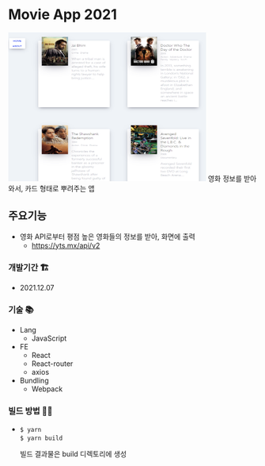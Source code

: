 # Movie App 2021
<img src='%EC%9D%B4%EB%AF%B8%EC%A7%80%20042.png' width="400px" height="300px"/>
영화 정보를 받아와서, 카드 형태로 뿌려주는 앱

## 주요기능
* 영화 API로부터 평점 높은 영화들의 정보를 받아, 화면에 출력
  * https://yts.mx/api/v2

### 개발기간 🏗️
* 2021.12.07
   
### 기술 📚
* Lang
  * JavaScript
* FE
  * React
  * React-router
  * axios
* Bundling
  * Webpack

### 빌드 방법 👷‍♂️
* ```zsh
  $ yarn
  $ yarn build
  ```
  빌드 결과물은 build 디렉토리에 생성
